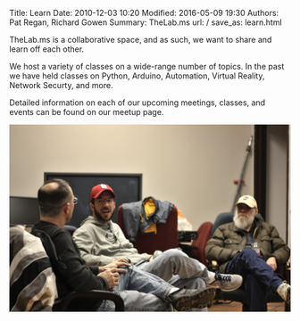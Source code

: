 Title: Learn
Date: 2010-12-03 10:20
Modified: 2016-05-09 19:30
Authors: Pat Regan, Richard Gowen
Summary: TheLab.ms
url: /
save_as: learn.html

TheLab.ms is a collaborative space, and as such, we want to share and learn off each other.

We host a variety of classes on a wide-range number of topics.
In the past we have held classes on Python, Arduino, Automation, Virtual Reality, Network Securty, and more.

Detailed information on each of our upcoming meetings, classes, and events can be found on our meetup page.
 

![Three Smart Guys](/images/MeetingOfTheMinds.jpg)


